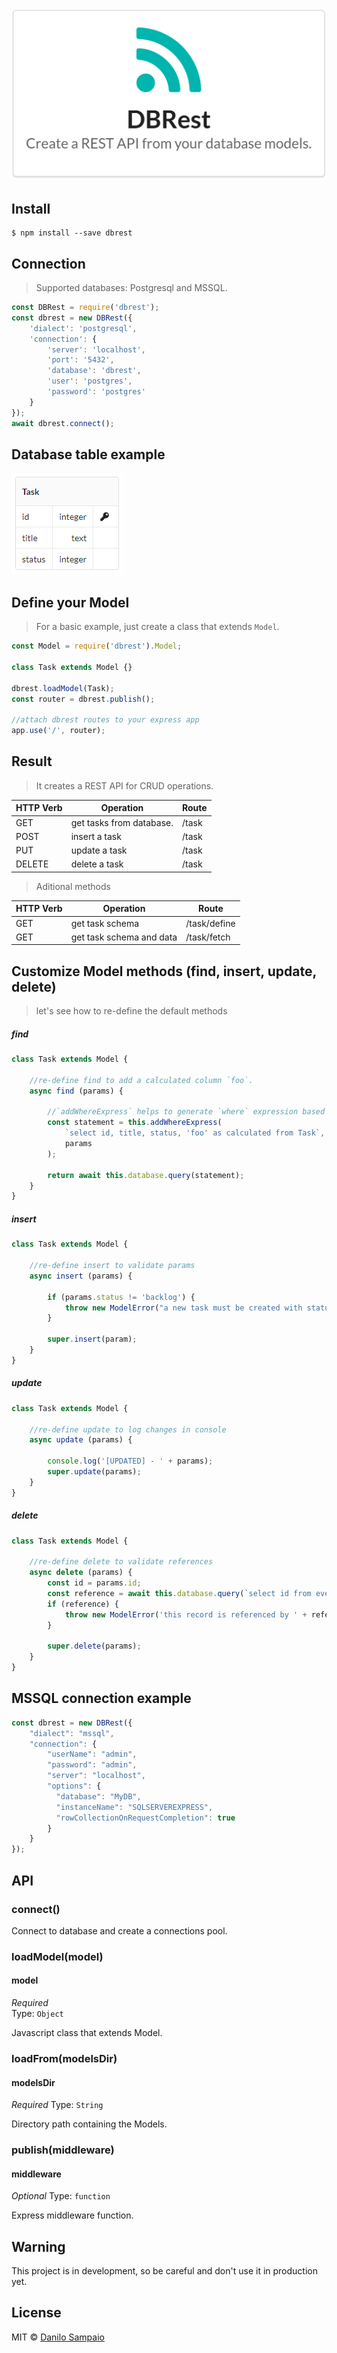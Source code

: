 # [![DBRest](assets/greeting.png)](assets/greeting.png)


## Install

```
$ npm install --save dbrest
```


## Connection
> Supported databases: Postgresql and MSSQL.

```js
const DBRest = require('dbrest');
const dbrest = new DBRest({
    'dialect': 'postgresql',
    'connection': {
	    'server': 'localhost',
	    'port': '5432',
	    'database': 'dbrest',
	    'user': 'postgres',
	    'password': 'postgres'
	}
});
await dbrest.connect();
```

## Database table example

[![Task](assets/task.png)](assets/task.png)


## Define your Model
> For a basic example, just create a class that extends `Model`.

```js
const Model = require('dbrest').Model;

class Task extends Model {}

dbrest.loadModel(Task);
const router = dbrest.publish();

//attach dbrest routes to your express app
app.use('/', router);
```

## Result
> It creates a REST API for CRUD operations.

HTTP Verb | Operation | Route
------------ | ------------- | -------------
GET | get tasks from database. | /task
POST | insert a task | /task
PUT | update a task | /task
DELETE | delete a task | /task

> Aditional methods

HTTP Verb | Operation | Route
------------ | ------------- | -------------
GET | get task schema | /task/define
GET | get task schema and data | /task/fetch


## Customize Model methods (find, insert, update, delete)
> let's see how to re-define the default methods

##### find
```js
class Task extends Model {

	//re-define find to add a calculated column `foo`.
	async find (params) {

		//`addWhereExpress` helps to generate `where` expression based on the request params 
		const statement = this.addWhereExpress(
			`select id, title, status, 'foo' as calculated from Task`,
			params
		);
		
		return await this.database.query(statement);
	}
}
```

##### insert
```js
class Task extends Model {

	//re-define insert to validate params
	async insert (params) {

		if (params.status != 'backlog') {
			throw new ModelError("a new task must be created with status 'backlog'.")
		}

		super.insert(param);
	}
}
```

##### update
```js
class Task extends Model {

	//re-define update to log changes in console
	async update (params) {

		console.log('[UPDATED] - ' + params);
		super.update(params);
	}
}
```

##### delete
```js
class Task extends Model {

	//re-define delete to validate references
	async delete (params) {
		const id = params.id;
		const reference = await this.database.query(`select id from event where taskId = ${id}`);
		if (reference) {
			throw new ModelError('this record is referenced by ' + reference.id);
		}

		super.delete(params);
	}
}
```


## MSSQL connection example

```js
const dbrest = new DBRest({
	"dialect": "mssql",
	"connection": {
		"userName": "admin",
		"password": "admin",
		"server": "localhost",
		"options": {
		  "database": "MyDB",
		  "instanceName": "SQLSERVEREXPRESS",
		  "rowCollectionOnRequestCompletion": true
		}
	}
});
```


## API

### connect()

Connect to database and create a connections pool.


### loadModel(model)

#### model

*Required*  
Type: `Object`

Javascript class that extends Model.


### loadFrom(modelsDir)

#### modelsDir

*Required*
Type: `String`

Directory path containing the Models.


### publish(middleware)

#### middleware

*Optional*
Type: `function`  

Express middleware function.


## Warning

This project is in development, so be careful and don't use it in production yet. 


## License

MIT © [Danilo Sampaio](http://github.org/danilosampaio)

